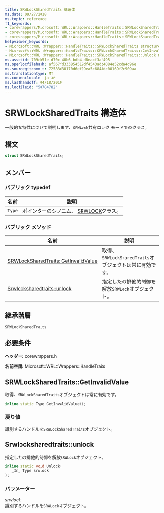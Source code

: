 ```yaml
---
title: SRWLockSharedTraits 構造体
ms.date: 09/27/2018
ms.topic: reference
f1_keywords:
- corewrappers/Microsoft::WRL::Wrappers::HandleTraits::SRWLockSharedTraits
- corewrappers/Microsoft::WRL::Wrappers::HandleTraits::SRWLockSharedTraits::GetInvalidValue
- corewrappers/Microsoft::WRL::Wrappers::HandleTraits::SRWLockSharedTraits::Unlock
helpviewer_keywords:
- Microsoft::WRL::Wrappers::HandleTraits::SRWLockSharedTraits structure
- Microsoft::WRL::Wrappers::HandleTraits::SRWLockSharedTraits::GetInvalidValue method
- Microsoft::WRL::Wrappers::HandleTraits::SRWLockSharedTraits::Unlock method
ms.assetid: 709cb51e-d70c-40b6-bdb4-d8eacf3af495
ms.openlocfilehash: af567fd333854519df4543ad24084e52cda4d96e
ms.sourcegitcommit: 72583d30170d6ef29ea5c6848dc00169f2c909aa
ms.translationtype: MT
ms.contentlocale: ja-JP
ms.lasthandoff: 04/18/2019
ms.locfileid: "58784782"
---
```

# <a name="srwlocksharedtraits-structure"></a>SRWLockSharedTraits 構造体

一般的な特性について説明します、`SRWLock`共有ロック モードでのクラス。

## <a name="syntax"></a>構文

```cpp
struct SRWLockSharedTraits;
```

## <a name="members"></a>メンバー

### <a name="public-typedefs"></a>パブリック typedef

名前   | 説明
------ | --------------------------------------------------------------------------
`Type` | ポインターのシノニム、 [SRWLOCK](srwlock-class.md)クラス。

### <a name="public-methods"></a>パブリック メソッド

名前                                                     | 説明
-------------------------------------------------------- | -----------------------------------------------------------------
[SRWLockSharedTraits::GetInvalidValue](#getinvalidvalue) | 取得、`SRWLockSharedTraits`オブジェクトは常に有効です。
[Srwlocksharedtraits::unlock](#unlock)                   | 指定したの排他的制御を解放`SRWLock`オブジェクト。

## <a name="inheritance-hierarchy"></a>継承階層

`SRWLockSharedTraits`

## <a name="requirements"></a>必要条件

**ヘッダー:** corewrappers.h

**名前空間:** Microsoft::WRL::Wrappers::HandleTraits

## <a name="getinvalidvalue"></a>SRWLockSharedTraits::GetInvalidValue

取得、`SRWLockSharedTraits`オブジェクトは常に有効です。

```cpp
inline static Type GetInvalidValue();
```

### <a name="return-value"></a>戻り値

識別するハンドルを`SRWLockSharedTraits`オブジェクト。

## <a name="unlock"></a>Srwlocksharedtraits::unlock

指定したの排他的制御を解放`SRWLock`オブジェクト。

```cpp
inline static void Unlock(
   _In_ Type srwlock
);
```

### <a name="parameters"></a>パラメーター

*srwlock*<br/>
識別するハンドルを`SRWLock`オブジェクト。
